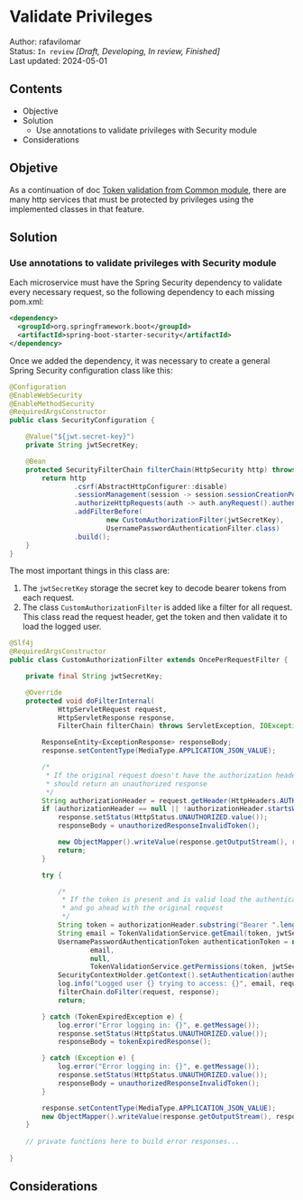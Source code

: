 # Validate Privileges

Author: rafavilomar  
Status: `In review` *[Draft, Developing, In review, Finished]*  
Last updated: 2024-05-01

## Contents

- Objective
- Solution
    - Use annotations to validate privileges with Security module
- Considerations

## Objetive

As a continuation of doc [Token validation from Common module](token_validation_from_common_module.md), there are many 
http services that must be protected by privileges using the implemented classes in that feature.

## Solution

### Use annotations to validate privileges with Security module

Each microservice must have the Spring Security dependency to validate every necessary request, so the following 
dependency to each missing pom.xml:

```xml
<dependency>
  <groupId>org.springframework.boot</groupId>
  <artifactId>spring-boot-starter-security</artifactId>
</dependency>
```

Once we added the dependency, it was necessary to create a general Spring Security configuration class like this:

```java
@Configuration
@EnableWebSecurity
@EnableMethodSecurity
@RequiredArgsConstructor
public class SecurityConfiguration {

    @Value("${jwt.secret-key}")
    private String jwtSecretKey;

    @Bean
    protected SecurityFilterChain filterChain(HttpSecurity http) throws Exception {
        return http
                .csrf(AbstractHttpConfigurer::disable)
                .sessionManagement(session -> session.sessionCreationPolicy(SessionCreationPolicy.STATELESS))
                .authorizeHttpRequests(auth -> auth.anyRequest().authenticated())
                .addFilterBefore(
                        new CustomAuthorizationFilter(jwtSecretKey),
                        UsernamePasswordAuthenticationFilter.class)
                .build();
    }
}
```

The most important things in this class are:
1. The `jwtSecretKey` storage the secret key to decode bearer tokens from each request.
2. The class `CustomAuthorizationFilter` is added like a filter for all request. This class read the request header, get the token and then validate it to load the logged user.

```java
@Slf4j
@RequiredArgsConstructor
public class CustomAuthorizationFilter extends OncePerRequestFilter {

    private final String jwtSecretKey;

    @Override
    protected void doFilterInternal(
            HttpServletRequest request,
            HttpServletResponse response,
            FilterChain filterChain) throws ServletException, IOException {

        ResponseEntity<ExceptionResponse> responseBody;
        response.setContentType(MediaType.APPLICATION_JSON_VALUE);

        /*
         * If the original request doesn't have the authorization header, or it isn't a Bearer token,
         * should return an unauthorized response
         */
        String authorizationHeader = request.getHeader(HttpHeaders.AUTHORIZATION);
        if (authorizationHeader == null || !authorizationHeader.startsWith("Bearer ")) {
            response.setStatus(HttpStatus.UNAUTHORIZED.value());
            responseBody = unauthorizedResponseInvalidToken();

            new ObjectMapper().writeValue(response.getOutputStream(), responseBody);
            return;
        }

        try {

            /*
             * If the token is present and is valid load the authentication to the security context
             * and go ahead with the original request
             */
            String token = authorizationHeader.substring("Bearer ".length());
            String email = TokenValidationService.getEmail(token, jwtSecretKey);
            UsernamePasswordAuthenticationToken authenticationToken = new UsernamePasswordAuthenticationToken(
                    email,
                    null,
                    TokenValidationService.getPermissions(token, jwtSecretKey));
            SecurityContextHolder.getContext().setAuthentication(authenticationToken);
            log.info("Logged user {} trying to access: {}", email, request.getServletPath());
            filterChain.doFilter(request, response);
            return;

        } catch (TokenExpiredException e) {
            log.error("Error logging in: {}", e.getMessage());
            response.setStatus(HttpStatus.UNAUTHORIZED.value());
            responseBody = tokenExpiredResponse();

        } catch (Exception e) {
            log.error("Error logging in: {}", e.getMessage());
            response.setStatus(HttpStatus.UNAUTHORIZED.value());
            responseBody = unauthorizedResponseInvalidToken();
        }

        response.setContentType(MediaType.APPLICATION_JSON_VALUE);
        new ObjectMapper().writeValue(response.getOutputStream(), responseBody);
    }
    
    // private functions here to build error responses...
    
}
```

## Considerations